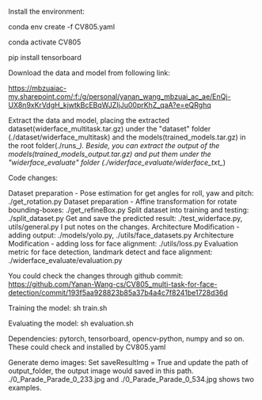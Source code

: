 Install the environment:

conda env create -f CV805.yaml

conda activate CV805

pip install tensorboard

Download the data and model from following link:

https://mbzuaiac-my.sharepoint.com/:f:/g/personal/yanan_wang_mbzuai_ac_ae/EnQj-UX8n9xKrVdgH_kjwtkBcEBqWJZIjJu00prKhZ_qaA?e=eQRghq

Extract the data and model, placing the extracted dataset(widerface_multitask.tar.gz) under the "dataset" folder (./dataset/widerface_multitask) and the models(trained_models.tar.gz) in the root folder(./runs_*). Beside, you can extract the output of the models(trained_models_output.tar.gz) and put them under the "widerface_evaluate" folder (./widerface_evaluate/widerface_txt_*)

Code changes:

Dataset preparation - Pose estimation for get angles for roll, yaw and pitch: ./get_rotation.py
Dataset preparation - Affine transformation for rotate bounding-boxes: ./get_refineBox.py
Split dataset into training and testing: ./split_dataset.py
Get and save the predicted result: ./test_widerface.py, utils/general.py I put notes on the changes.
Architecture Modification - adding output: ./models/yolo.py, ./utils/face_datasets.py
Architecture Modification - adding loss for face alignment: ./utils/loss.py
Evaluation metric for face detection, landmark detect and face alignment: ./widerface_evaluate/evaluation.py

You could check the changes through github commit: https://github.com/Yanan-Wang-cs/CV805_multi-task-for-face-detection/commit/193f5aa928823b85a37b4a4c7f8241be1728d36d


Training the model:
sh train.sh

Evaluating the model:
sh evaluation.sh

Dependencies:
pytorch, tensorboard, opencv-python, numpy and so on. These could check and installed by CV805.yaml

Generate demo images:
Set saveResultImg = True and update the path of output_folder, the output image would saved in this path. ./0_Parade_Parade_0_233.jpg and ./0_Parade_Parade_0_534.jpg shows two examples.



